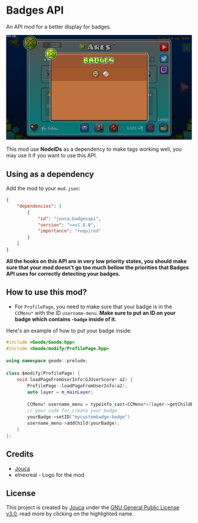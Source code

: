 # Badges API

An API mod for a better display for badges.

![Mod Example](resources/screen.png)

This mod use **NodeIDs** as a dependency to make tags working well, you may use it if you want to use this API.

## Using as a dependency

Add the mod to your `mod.json`:

```json
{
    "dependencies": [
        {
            "id": "jouca.badgesapi",
            "version": ">=v1.0.0",
            "importance": "required"
        }
    ]
}
```

**All the hooks on this API are in very low priority states, you should make sure that your mod doesn't go too much bellow the priorities that Badges API uses for correctly detecting your badges.**

## How to use this mod?

* For `ProfilePage`, you need to make sure that your badge is in the `CCMenu*` with the ID `username-menu`. **Make sure to put an ID on your badge which contains `-badge` inside of it.** 

Here's an example of how to put your badge inside:

```cpp
#include <Geode/Geode.hpp>
#include <Geode/modify/ProfilePage.hpp>

using namespace geode::prelude;

class $modify(ProfilePage) {
    void loadPageFromUserInfo(GJUserScore* a2) {
        ProfilePage::loadPageFromUserInfo(a2);
        auto layer = m_mainLayer;

		CCMenu* username_menu = typeinfo_cast<CCMenu*>(layer->getChildByIDRecursive("username-menu"));
        // your code for create your badge
        yourBadge->setID("mycustombadge-badge")
        username_menu->addChild(yourBadge);
    }
};
```

## Credits
* [Jouca](https://twitter.com/JoucaJouca)
* elnexreal - Logo for the mod

## License
This project is created by [Jouca](https://github.com/Jouca) under the [GNU General Public License v3.0](https://choosealicense.com/licenses/gpl-3.0/), read more by clicking on the highlighted name.